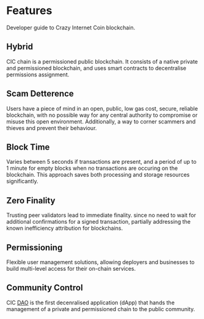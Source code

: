# Features

Developer guide to Crazy Internet Coin blockchain.

## Hybrid
CIC chain is a permissioned public blockchain. It consists of a native private and permissioned blockchain, and uses smart contracts to decentralise permissions assignment. 
 
## Scam Detterence
Users have a piece of mind in an open, public, low gas cost, secure, reliable blockchain, with no possible way for any central authority to compromise or misuse this open environment. Additionally, a way to corner scammers and thieves and prevent their behaviour. 

## Block Time
Varies between 5 seconds if transactions are present, and a period of up to 1 minute for empty blocks when no transactions are occuring on the blockchain. This approach saves both processing and storage resources significantly.

## Zero Finality
Trusting peer validators lead to immediate finality. since no need to wait for additional confirmations for a signed transaction, partially addressing the known inefficiency attribution for blockchains.

## Permissioning
Flexible user management solutions, allowing deployers and businesses to build multi-level access for their on-chain services.

## Community Control
CIC [DAO](https://dao.cicscan.com) is the first decenralised application (dApp) that hands the management of a private and permissioned chain to the public community.
